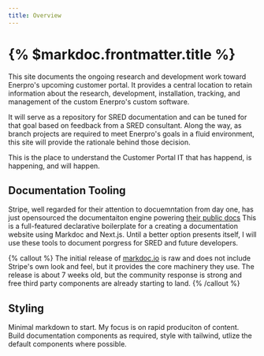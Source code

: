 ```yaml
---
title: Overview
---
```


# {% $markdoc.frontmatter.title %}


This site documents the ongoing research and development work toward Enerpro's upcoming customer portal.  It provides a central location to retain information about the research, development, installation, tracking, and management of the custom Enerpro's custom software.

It will serve as a repository for SRED documentation and can be tuned for that goal based on feedback from a SRED consultant.  Along the way, as branch projects are required to meet Enerpro's goals in a fluid environment, this site will provide the rationale behind those decision.

This is the place to understand the Customer Portal IT that has happend, is happening, and will happen.

## Documentation Tooling 

Stripe, well regarded for their attention to docuemntation from day one, has just opensourced the documentaiton engine powering [their public docs](http://stripe.com/docs) 
This is a full-featured declarative boilerplate for a creating a documentation website using Markdoc and Next.js.  Until a better option presents itself, I will use these tools to document porgress for SRED and future developers.


{% callout %}
The initial release of [markdoc.io](http://markdoc.io) is raw and does not include Stripe's own look and feel, but it provides the core machinery they use.  The release is about 7 weeks old, but the community response is strong and free third party components are already starting to land.
{% /callout %}

## Styling

Minimal markdown to start. My focus is on rapid produciton of content.  Build documentation components as required, style with tailwind, utlize the default components where possible.

